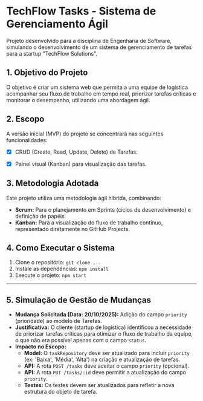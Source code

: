 # TechFlow Tasks - Sistema de Gerenciamento Ágil

Projeto desenvolvido para a disciplina de Engenharia de Software, simulando o desenvolvimento de um sistema de gerenciamento de tarefas para a startup "TechFlow Solutions".

## 1. Objetivo do Projeto

O objetivo é criar um sistema web que permita a uma equipe de logística acompanhar seu fluxo de trabalho em tempo real, priorizar tarefas críticas e monitorar o desempenho, utilizando uma abordagem ágil.

## 2. Escopo

A versão inicial (MVP) do projeto se concentrará nas seguintes funcionalidades:
* [x] CRUD (Create, Read, Update, Delete) de Tarefas.
* [X] Painel visual (Kanban) para visualização das tarefas.


## 3. Metodologia Adotada

Este projeto utiliza uma metodologia ágil híbrida, combinando:
* **Scrum:** Para o planejamento em Sprints (ciclos de desenvolvimento) e definição de papéis.
* **Kanban:** Para a visualização do fluxo de trabalho contínuo, representado diretamente no GitHub Projects.

## 4. Como Executar o Sistema

1.  Clone o repositório: `git clone ...`
2.  Instale as dependências: `npm install`
3.  Execute o projeto: `npm start`

---

## 5. Simulação de Gestão de Mudanças

* **Mudança Solicitada (Data: 20/10/2025):** Adição do campo `priority` (prioridade) ao modelo de Tarefas.
* **Justificativa:** O cliente (startup de logística) identificou a necessidade de priorizar tarefas críticas para otimizar o fluxo de trabalho da equipe, o que não era possível apenas com o campo `status`.
* **Impacto no Escopo:**
    * **Model:** O `taskRepository` deve ser atualizado para incluir `priority` (ex: 'Baixa', 'Média', 'Alta') na criação e atualização de tarefas.
    * **API:** A rota `POST /tasks` deve aceitar o campo `priority` (opcional).
    * **API:** A rota `PUT /tasks/:id` deve permitir a atualização do campo `priority`.
    * **Testes:** Os testes devem ser atualizados para refletir a nova estrutura do objeto de tarefa.